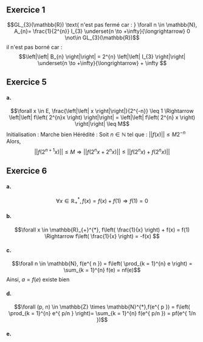 ## Exercice 1
$$GL_{3}(\mathbb{R}) \text{ n'est pas fermé car : } \forall n \in \mathbb{N}, A_{n}= \frac{1}{2^{n}} I_{3} \underset{n \to +\infty}{\longrightarrow} 0 \not\in GL_{3}(\mathbb{R})$$
il n'est pas borné car : 
$$\left|\left| B_{n} \right|\right| = 2^{n} \left|\left| I_{3} \right|\right| \underset{n \to +\infty}{\longrightarrow} + \infty $$

## Exercice 5
#### a.
$$\forall x \in E, \frac{\left|\left| x \right|\right|}{2^{-n}} \leq 1 \Rightarrow \left|\left| f\left( 2^{n}x \right) \right|\right| = \left|\left| f\left( 2^{n} x \right) \right|\right|  \leq M$$
Initialisation : Marche bien
Hérédité : 
Soit $n \in \mathbb{N}$ tel que : $\left|\left| f(x) \right|\right| \leq M{2}^{-n}$
Alors, 
$$\left|\left| f(2^{n+1}x) \right|\right| \leq M \Rightarrow \left|\left| f(2^{n}x + 2^{n} x) \right|\right| \leq \left|\left| f(2^{n}x) + f(2^{n}x) \right|\right| $$

## Exercice 6
####  a.
$$\forall x \in \mathbb{R}_{+}^{*}, f(x) = f(x) + f(1) \Rightarrow f(1)=0$$

#### b.
$$\forall x \in \mathbb{R}_{+}^{*}, f\left( \frac{1}{x} \right) + f(x) = f(1) \Rightarrow  f\left( \frac{1}{x} \right) = -f(x) $$

#### c.
$$\forall n \in \mathbb{N}, f(e^{ n }) = f\left( \prod_{k = 1}^{n} e \right) = \sum_{k = 1}^{n} f(e) = nf(e)$$
Ainsi, $a = f(e)$ existe bien

#### d.
$$\forall (p, n) \in \mathbb{Z} \times \mathbb{N}^{*},f(e^{ p }) = f\left( \prod_{k = 1}^{n} e^{ p/n } \right)= \sum_{k =  1}^{n} f(e^{ p/n }) = pf(e^{ 1/n })$$

#### e.


